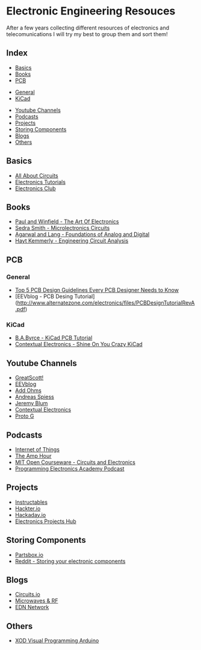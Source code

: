 # Electronic Engineering Resouces
After a few years collecting different resources of electronics and telecomunications I will try my best to group them and sort them!


## Index
* [Basics](#Basics)
* [Books](#Books) 
* [PCB](#PCB)
+ [General](#General)
+ [KiCad](#KiCad)
* [Youtube Channels](YoutubeChannels)
* [Podcasts](#Podcasts)
* [Projects](#Projects)
* [Storing Components](#StoringComponents)
* [Blogs](#Blogs)
* [Others](#Others)





## Basics   <a name="Basics"></a>
* [All About Circuits](https://www.allaboutcircuits.com/)
* [Electronics Tutorials](https://www.electronics-tutorials.ws/)
* [Electronics Club](https://electronicsclub.info/)

## Books  <a name="Books"></a>
* [Paul and Winfield - The Art Of Electronics]()
* [Sedra Smith - Microlectronics Circuits]()
* [Agarwal and Lang - Foundations of Analog and Digital]()
* [Hayt Kemmerly - Engineering Circuit Analysis]()

## PCB    <a name="PCB"></a>
### General     <a name="General"></a>
* [Top 5 PCB Design Guidelines Every PCB Designer Needs to Know](https://resources.altium.com/pcb-design-blog/top-pcb-design-guidelines-every-pcb-designer-needs-to-know)
* [EEVblog - PCB Desing Tutorial] (http://www.alternatezone.com/electronics/files/PCBDesignTutorialRevA.pdf)

### KiCad     <a name="KiCad"></a>
* [B.A.Byrce - KiCad PCB Tutorial](http://babryce.com/kicad/tutorial.html)
* [Contextual Electronics - Shine On You Crazy KiCad](https://www.youtube.com/watch?v=PlDOnSHkX2c)

## Youtube Channels   <a name="YoutubeChannels"></a>
* [GreatScott! ](https://www.youtube.com/user/greatscottlab)
* [EEVblog](https://www.youtube.com/user/EEVblog)
* [Add Ohms](https://www.youtube.com/user/AddOhms)
* [Andreas Spiess](https://www.youtube.com/channel/UCu7_D0o48KbfhpEohoP7YSQ)
* [Jeremy Blum](https://www.youtube.com/user/sciguy14)
* [Contextual Electronics](https://www.youtube.com/user/contextualelectronic)
* [Proto G](https://www.youtube.com/user/garofalo42)


## Podcasts   <a name="Podcasts"></a>
* [Internet of Things](https://iotpodcast.com/)
* [The Amp Hour](https://theamphour.com/tag/contextual-electronics/)
* [MIT Open Courseware - Circuits and Electronics](https://ocw.mit.edu/courses/electrical-engineering-and-computer-science/6-002-circuits-and-electronics-spring-2007/)
* [Programming Electronics Academy Podcast](https://programmingelectronics.com/oshpodcast/)



## Projects   <a name="Projects"></a>
* [Instructables](http://www.instructables.com/)
* [Hackter.io](https://www.hackster.io/projects)
* [Hackaday.io](https://hackaday.io/projects)
* [Electronics Projects Hub](https://electronicsprojectshub.com/)


## Storing Components     <a name="StoringComponents"></a>
* [Partsbox.io](https://partsbox.io/)
* [Reddit - Storing your electronic components](https://es.reddit.com/r/electronics/comments/7xz1vs/tip_storing_your_electronic_components/)

## Blogs          <a name="Blogs"></a>
* [Circuits.io](https://circuits.io/)
* [Microwaves & RF](http://www.mwrf.com/)
* [EDN Network](https://www.edn.com/)

## Others         <a name="Others"></a>
* [XOD Visual Programming Arduino](https://www.youtube.com/watch?v=qxjLH_3US04&feature=youtu.be)

